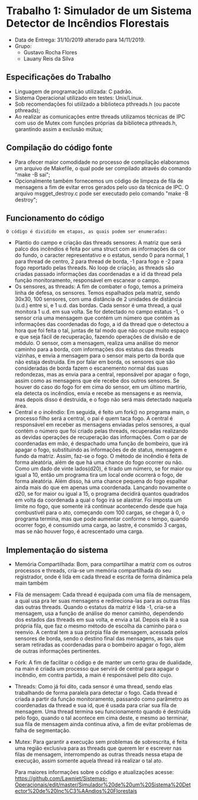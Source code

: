 # Trabalho 1: Simulador de um Sistema Detector de Incêndios Florestais
 
- Data de Entrega: 31/10/2019 alterado para 14/11/2019.
- Grupo: 
  - Gustavo Rocha Flores
  - Lauany Reis da Silva
  
  
## Especificações do Trabalho
  
- Linguagem de programação utilizada: C padrão.
- Sistema Operacional utilizado em testes: Unix/Linux.
- Sob recomendações foi utiilzado a biblioteca pthreads.h (ou pacote pthreads);
- Ao realizar as comunicações entre threads utilizamos técnicas de IPC com uso de Mutex com funções próprias da biblioteca pthreads.h, garantindo assim a exclusão mútua;

## Compilação do código fonte

- Para ofecer maior comodidade no processo de compilação elaboramos um arquivo de Makefile, o qual pode ser compilado através do comando "make -B sai";
- Opcionalmente também fornecemos um código de limpeza de fila de mensagens a fim de evitar erros gerados pelo uso da técnica de IPC. O arquivo msgget_destroy.c pode ser executado pelo comando "make -B destroy";

## Funcionamento do código  

	O código é dividido em etapas, as quais podem ser enumeradas:
- Plantio do campo e criação das threads sensores:
	A matriz que será palco dos incêndios é feita por uma struct com as informações da cor do fundo, o caracter representativo e o estatus, sendo 0 para normal, 1 para thread de centro, 2 para thread de borda, -1 para fogo e -2 para fogo reportado pelas threads. No loop de criação, as threads são criadas passado informações das coordenadas e a id da thread pela função monitoramento, responsável em escanear o campo.
- Os sensores, as threads:
	A fim de combater o fogo, temos a primeira linha de defesa, os sensores. Temos espalhados pela matriz, sendo 30x30, 100 sensores, com uma distância de 2 unidades de distância (u.d.) entre si, e 1 u.d. das bordas. Cada sensor é uma thread, a qual monitora 1 u.d. em sua volta. Se for detectado no campo estatus -1, o sensor cria uma mensagem que contém um número que contém as informações das coordenadas do fogo, a id da thread que o detectou a hora que foi feita o tal, juntas de tal modo que não ocupe muito espaço e que seja fácil de recuperação, fazendo operações de divisão e de módulo. O sensor, com a mensagem, realiza uma análise do menor caminho para a borda, com informações dos estatus das threads vizinhas, e envia a mensagem para o sensor mais perto da borda que não estaja destruida. Em por falar em borda, os sensores que são consideradas de borda fazem o escanemento normal das suas redondezas, mas as envia para a central, reponsável por apagar o fogo, assim como as mensagens que ele recebe dos outros sensores. Se houver do caso do fogo for em cima do sensor, em um último martírio, ela detecta os incêndios, envia e recebe as mensagens e as reenvia, mas depois disso é destruida, e o fogo não será mais detectado naquela área.
- Central e o incêndio:
	Em seguida, é feito um fork() no programa main, o processo filho será a central, o pai é quem taca fogo. A central é responsável em receber as mensagens enviadas pelos sensores, a qual contém o número que foi criado pelas threads, recuperadas realizando as devidas operações de recuperação das informações. Com o par de coordenadas em mão, é despachado uma função de bombeiro, que irá apagar o fogo, substituindo as informações de de status, mensagem e fundo da matriz.
	Assim, faz-se o fogo. O método de incêndio é feita de forma aleatória, além de que há uma chance do fogo ocorrer ou não. Como um dado de vinte lados(d20), é tirado um número, se for maior ou igual a 10, então um programa tira um local onde ocorrerá o fogo, de forma aleatória. Além disso, há uma chance pequena do fogo espalhar ainda mais do que em apenas uma coordenada. Lançando novamente o d20, se for maior ou igual a 15, o programa decidirá quantos quadrados em volta da coordenada a qual o fogo irá se alastrar. Foi imposta um limite no fogo, que somente irá continuar acontecendo desde que haja combustivél para o ato, começando com 100 cargas, se chegar à 0, o programa termina, mas que pode aumentar conforme o tempo, quando ocorrer fogo, é consumido uma carga, ao lastre, é consmido 3 cargas, mas se não houver fogo, é acrescentado uma carga.
 
## Implementação do sistema

- Memória Compartilhada:
	Bom, para compartilhar a matriz com os outros processos e threads, cria-se um memória compartilhada do seu registrador, onde é lida em cada thread e escrita de forma dinâmica pela main também
- Fila de mensagem:
	Cada thread é equipada com uma fila de mensagem, a qual usa pra ler suas mensagens e redireciona-las para as outras filas das outras threads. Quando o estatus da matriz é lida -1, cria-se a mensagem, usa a função de análise do menor caminho, dependendo dos estados das threads em sua volta, e envia a tal. Depois ela lê a sua própria fila, que faz o mesmo método de escolha da caminho para o reenvio. A central tem a sua prórpia fila de mensagem, acessada pelos sensores de borda, sendo o destino final das mensagens, as tais que seram retiradas as coordenadas para o bombeiro apagar o fogo, além de outras informações pertinentes.
- Fork:
	A fim de facilitar o código e de manter um certo grau de dualidade, na main é criada um processo que servirá de central para apagar o incêndio, em contra partida, a main é responsável pelo dito cujo.
- Threads:
	Como já foi dito, cada sensor é uma thread, sendo elas trabalhando de forma paralela para detectar o fogo. Cada thread é criada a partir da função monitoramento, passando como parâmetro as coordenadas da thread e sua id, que é usada para criar sua fila de mensagem. Uma thread termina seu funcionamento quando é destruida pelo fogo, quando o tal acontece em cima deste, e mesmo ao terminar, sua fila de mensagem ainda continua ativa, a fim de evitar problemas de falha de segmentação.
- Mutex:
	Para garantir a execução sem problemas de sobrescrita, é feita uma região exclusiva para as threads que querem ler e escrever nas filas de mensagem, interrompendo as outras threads nessa etapa de execução, assim somente aquela thread irá realizar o tal ato.
	
	Para maiores informações sobre o código e atualizações acesse: https://github.com/Lawniet/Sistemas-Operacionais/edit/master/Simulador%20de%20um%20Sistema%20Detector%20de%20Inc%C3%AAndios%20Florestais
